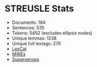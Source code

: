 STREUSLE Stats
==============

* Documents:           184
* Sentences:           535
* Tokens:              5452 (excludes ellipsis nodes)
* Unique lemmas:       1238
* Unique full lextags: 276
* [LexCat](LEXCAT.txt)
* [MWEs](MWES.txt)
* [Supersenses](SUPERSENSES.txt)
